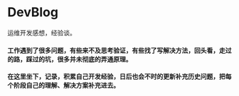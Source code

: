 # DevBlog
运维开发感想，经验谈。

#### 工作遇到了很多问题，有些来不及思考验证，有些找了写解决方法，回头看，走过的路，踩过的坑，很多并未彻底的弄通原理。
#### 在这里坐下，记录，积累自己开发经验，日后也会不时的更新补充历史问题，把每个阶段自己的理解、解决方案补充进去。

